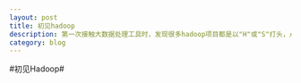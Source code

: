 ```yaml
---
layout: post
title: 初见hadoop
description: 第一次接触大数据处理工具时，发现很多hadoop项目都是以"H"或"S"打头，点解？
category: blog
---
```

#初见Hadoop#

 




[Andy阿离]:    http://copoo.github.io  "Andy阿离"
